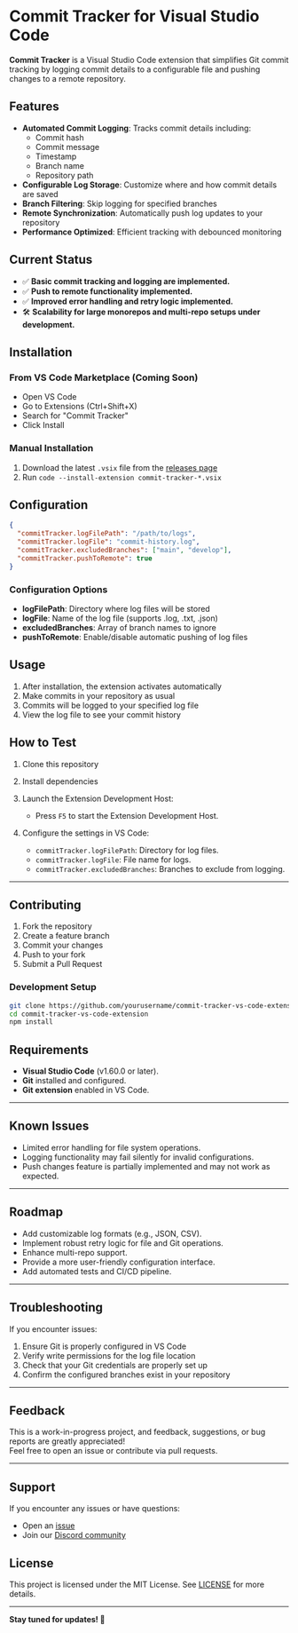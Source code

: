 # Commit Tracker for Visual Studio Code

**Commit Tracker** is a Visual Studio Code extension that simplifies Git commit tracking by logging commit details to a configurable file and pushing changes to a remote repository.

## Features

- **Automated Commit Logging**: Tracks commit details including:
  - Commit hash
  - Commit message
  - Timestamp
  - Branch name
  - Repository path
- **Configurable Log Storage**: Customize where and how commit details are saved
- **Branch Filtering**: Skip logging for specified branches
- **Remote Synchronization**: Automatically push log updates to your repository
- **Performance Optimized**: Efficient tracking with debounced monitoring

## Current Status

- ✅ **Basic commit tracking and logging are implemented.**
- ✅ **Push to remote functionality implemented.**
- ✅ **Improved error handling and retry logic implemented.**
- 🛠️ **Scalability for large monorepos and multi-repo setups under development.**

## Installation

### From VS Code Marketplace (Coming Soon)

- Open VS Code
- Go to Extensions (Ctrl+Shift+X)
- Search for "Commit Tracker"
- Click Install

### Manual Installation

1. Download the latest `.vsix` file from the [releases page](../../releases)
2. Run `code --install-extension commit-tracker-*.vsix`

## Configuration

```json
{
  "commitTracker.logFilePath": "/path/to/logs",
  "commitTracker.logFile": "commit-history.log",
  "commitTracker.excludedBranches": ["main", "develop"],
  "commitTracker.pushToRemote": true
}
```

### Configuration Options

- **logFilePath**: Directory where log files will be stored
- **logFile**: Name of the log file (supports .log, .txt, .json)
- **excludedBranches**: Array of branch names to ignore
- **pushToRemote**: Enable/disable automatic pushing of log files

## Usage

1. After installation, the extension activates automatically
2. Make commits in your repository as usual
3. Commits will be logged to your specified log file
4. View the log file to see your commit history

## How to Test

1. Clone this repository
2. Install dependencies
3. Launch the Extension Development Host:

   - Press `F5` to start the Extension Development Host.

4. Configure the settings in VS Code:
   - `commitTracker.logFilePath`: Directory for log files.
   - `commitTracker.logFile`: File name for logs.
   - `commitTracker.excludedBranches`: Branches to exclude from logging.

---

## Contributing

1. Fork the repository
2. Create a feature branch
3. Commit your changes
4. Push to your fork
5. Submit a Pull Request

### Development Setup

```bash
git clone https://github.com/yourusername/commit-tracker-vs-code-extension
cd commit-tracker-vs-code-extension
npm install
```

## Requirements

- **Visual Studio Code** (v1.60.0 or later).
- **Git** installed and configured.
- **Git extension** enabled in VS Code.

---

## Known Issues

- Limited error handling for file system operations.
- Logging functionality may fail silently for invalid configurations.
- Push changes feature is partially implemented and may not work as expected.

---

## Roadmap

- Add customizable log formats (e.g., JSON, CSV).
- Implement robust retry logic for file and Git operations.
- Enhance multi-repo support.
- Provide a more user-friendly configuration interface.
- Add automated tests and CI/CD pipeline.

---

## Troubleshooting

If you encounter issues:

1. Ensure Git is properly configured in VS Code
2. Verify write permissions for the log file location
3. Check that your Git credentials are properly set up
4. Confirm the configured branches exist in your repository

---

## Feedback

This is a work-in-progress project, and feedback, suggestions, or bug reports are greatly appreciated!  
Feel free to open an issue or contribute via pull requests.

---

## Support

If you encounter any issues or have questions:

- Open an [issue](../../issues)
- Join our [Discord community](discord-link-coming-soon)

## License

This project is licensed under the MIT License. See [LICENSE](./LICENSE) for more details.

---

**Stay tuned for updates! 🚀**
